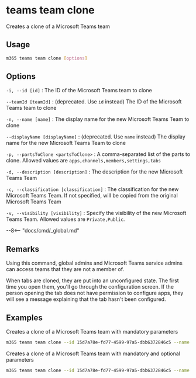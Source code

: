 # teams team clone

Creates a clone of a Microsoft Teams team

## Usage

```sh
m365 teams team clone [options]
```

## Options

`-i, --id [id]`
: The ID of the Microsoft Teams team to clone

`--teamId [teamId]`
: (deprecated. Use `id` instead) The ID of the Microsoft Teams team to clone

`-n, --name [name]`
: The display name for the new Microsoft Teams Team to clone

`--displayName [displayName]`
: (deprecated. Use `name` instead) The display name for the new Microsoft Teams Team to clone

`-p, --partsToClone <partsToClone>`
: A comma-separated list of the parts to clone. Allowed values are `apps,channels,members,settings,tabs`

`-d, --description [description]`
: The description for the new Microsoft Teams Team

`-c, --classification [classification]`
: The classification for the new Microsoft Teams Team. If not specified, will be copied from the original Microsoft Teams Team

`-v, --visibility [visibility]`
: Specify the visibility of the new Microsoft Teams Team. Allowed values are `Private,Public`.

--8<-- "docs/cmd/_global.md"

## Remarks

Using this command, global admins and Microsoft Teams service admins can access teams that they are not a member of.

When tabs are cloned, they are put into an unconfigured state. The first time you open them, you'll go through the configuration screen. If the person opening the tab does not have permission to configure apps, they will see a message explaining that the tab hasn't been configured.

## Examples

Creates a clone of a Microsoft Teams team with mandatory parameters

```sh
m365 teams team clone --id 15d7a78e-fd77-4599-97a5-dbb6372846c5 --name "Library Assist" --partsToClone "apps,tabs,settings,channels,members"
```

Creates a clone of a Microsoft Teams team with mandatory and optional parameters

```sh
m365 teams team clone --id 15d7a78e-fd77-4599-97a5-dbb6372846c5 --name "Library Assist" --partsToClone "apps,tabs,settings,channels,members" --description "Self help community for library" --classification "Library" --visibility "public"
```
